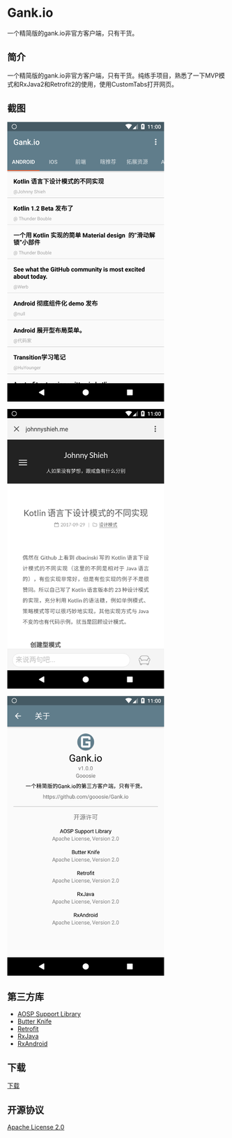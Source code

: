 # Gank.io

一个精简版的gank.io非官方客户端，只有干货。

## 简介

一个精简版的gank.io非官方客户端，只有干货。纯练手项目，熟悉了一下MVP模式和RxJava2和Retrofit2的使用，使用CustomTabs打开网页。

## 截图

![Screenshot1](/docs/Screenshot_1.png)

![Screenshot2](/docs/Screenshot_2.png)

![Screenshot3](/docs/Screenshot_3.png)

## 第三方库

- [AOSP Support Library](https://android.googlesource.com/platform/frameworks/support.git)
- [Butter Knife](https://jakewharton.github.io/butterknife/)
- [Retrofit](https://square.github.io/retrofit/)
- [RxJava](https://github.com/ReactiveX/RxJava)
- [RxAndroid](https://github.com/ReactiveX/RxAndroid)

## 下载

[下载](https://github.com/gooosie/Gank.io/releases)

## 开源协议

[Apache License 2.0](https://github.com/gooosie/TinyNoty/blob/master/LICENSE)